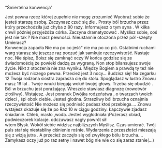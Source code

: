 “Śmiertelna konwencja’

Jest pewna rzecz której zupełnie nie mogę zrozumieć
 Wyobraź sobie że  jesteś starszą osobą. 
Zaczynasz czuć się źle . 
Prosty ból brzucha przez który przechodziła  już chyba z 80 razy.
Informujesz o tym syna . 
W kilka chwil później  przyjeżdża  córka.
 Zaczyna dramatyzować . 
 Myślisz sobie, coś jest nie tak ?
 Nie masz pewności.
Nieustannie otoczona przez pół -szepty
  Umierasz?  
Konwencja zapadła
Nie ma po co jeść" nie ma po co pić.
 Ostatnimi ruchami warg starasz się jeszcze raz poczuć jak samkuje rzeczywistość. 
Nastaje  noc.
 Nie śpisz,
 Boisz się zamknąć oczy
 W końcu godzisz się ze świadomością że powieki dadzą za wygraną. Non stop bilansujesz  swoje życie. Nikt z otoczenia nie zna wyniku. 
MIędzy  Bogiem a prawdą ty też nie możesz być niczego pewna. Przecież jest 3 nocy…
 Budzisz się! 
Na zegarku 12 
Twoja rodzona siostra zaprasza cię do stołu. Spoglądasz w lustro
 Znowu masz 16 lat .
Twoje wnuki biegają wokół twojej głowy. Trzeba się obudzić . Ból w brzuchu jest porażający. 
Wreszcie stawiasz diagnozę (nowotwór złośliwy). 
Wstajesz.
 Jest poranek 
Dwójka rodzeństwa , o twarzach twoich dzieci , śpi obok ciebie. 
Jesteś głodna. 
Straszliwy ból brzucha oznajmia rzeczywistość
Nie możesz się podnieść
 padasz 
ktoś przebiega.... 
Znowu wstajesz 
okazuje się że po Raz 10 w ciągu godziny.
 Łapczywie zjadasz śniadanie. 
Chleb, masło ,woda. 
Jesteś wygłodniała 
\Pożerasz  obiad, podwieczorek kolacje.
 odczuwasz nagły powrót sił  
wtem 
Błysk. 
Wokół siebie widzisz najbliższych
Myślisz. 
Czas umierać. 
Twój  puls stał się niestabilny ciśnienie rośnie. 
Wydarzenia z przeszłości mieszają się z wizją jutra . 
A przecież  zaczęło się od zwykłego bólu brzucha…. 
Zamykasz oczy już  po raz setny  i nawet bóg nie wie co się zaraz stanie(...)
